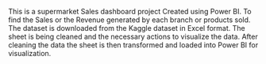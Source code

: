 This is a supermarket Sales dashboard project Created using Power BI.
To find the Sales or the Revenue generated by each branch or products sold.
The dataset is downloaded from the Kaggle dataset in Excel format.
The sheet is being cleaned and the necessary actions to visualize the data.
After cleaning the data the sheet is then transformed and loaded into Power BI for visualization. 
